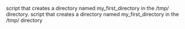 script that creates a directory named my_first_directory in the /tmp/ directory.
script that creates a directory named my_first_directory in the /tmp/ directory
